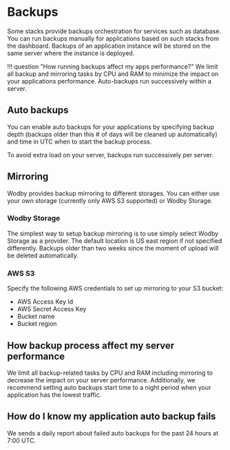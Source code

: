 # Backups

Some stacks provide backups orchestration for services such as database. You can run backups manually for applications based on such stacks from the dashboard. Backups of an application instance will be stored on the same server where the instance is deployed.

!!! question "How running backups affect my apps performance?"
    We limit all backup and mirroring tasks by CPU and RAM to minimize the impact on your applications performance. Auto-backups run successively within a server. 

## Auto backups

You can enable auto backups for your applications by specifying backup depth (backups older than this # of days will be cleaned up automatically) and time in UTC when to start the backup process.

To avoid extra load on your server, backups run successively per server.

## Mirroring

Wodby provides backup mirroring to different storages. You can either use your own storage (currently only AWS S3 supported) or Wodby Storage.

### Wodby Storage

The simplest way to setup backup mirroring is to use simply select Wodby Storage as a provider. The default location is US east region if not specified differently. Backups older than two weeks since the moment of upload will be deleted automatically.

### AWS S3

Specify the following AWS credentials to set up mirroring to your S3 bucket:

* AWS Access Key Id
* AWS Secret Access Key
* Bucket name
* Bucket region

## How backup process affect my server performance

We limit all backup-related tasks by CPU and RAM including mirroring to decrease the impact on your server performance. Additionally, we recommend setting auto backups start time to a night period when your application has the lowest traffic.

## How do I know my application auto backup fails

We sends a daily report about failed auto backups for the past 24 hours at 7:00 UTC.
